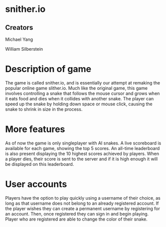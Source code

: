 # snither.io

## Creators
Michael Yang

William Silberstein

# Description of game
The game is called snither.io, and is essentially our attempt at remaking the popular online game slither.io. Much like the original game, this game involves controlling a snake that follows the mouse cursor and grows when it eats food and dies when it collides with another snake. The player can speed up the snake by holding down space or mouse click, causing the snake to shrink in size in the process. 

# More features
As of now the game is only singleplayer with AI snakes. A live scoreboard is available for each game, showing the top 5 scores. An all-time leaderboard is also present displaying the 10 highest scores achieved by players. When a player dies, their score is sent to the server and if it is high enough it will be displayed on this leaderboard. 

# User accounts
Players have the option to play quickly using a username of their choice, as long as that username does not belong to an already registered account. If the player wishes they can create a permanent username by registering for an account. Then, once registered they can sign in and begin playing. Player who are registered are able to change the color of their snake. 
